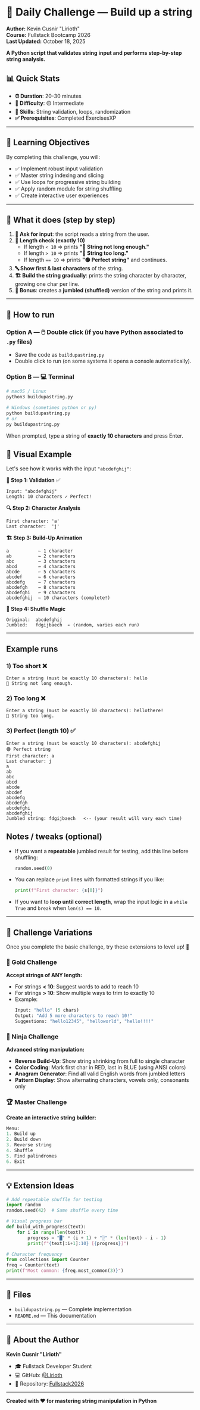 # 💪 Daily Challenge — Build up a string

**Author:** Kevin Cusnir "Lirioth"  
**Course:** Fullstack Bootcamp 2026  
**Last Updated:** October 18, 2025

**A Python script that validates string input and performs step-by-step string analysis.**

## 📊 Quick Stats
- **⏰ Duration**: 20-30 minutes
- **🎯 Difficulty**: 🟡 Intermediate
- **📝 Skills**: String validation, loops, randomization
- **✅ Prerequisites**: Completed ExercisesXP

---

## 🎯 Learning Objectives

By completing this challenge, you will:
- ✅ Implement robust input validation
- ✅ Master string indexing and slicing
- ✅ Use loops for progressive string building
- ✅ Apply random module for string shuffling
- ✅ Create interactive user experiences

---

## 🔄 What it does (step by step)
1. **📝 Ask for input**: the script reads a string from the user.
2. **📏 Length check (exactly 10)**  
   - If length `< 10` ⇒ prints **"🔴 String not long enough."**  
   - If length `> 10` ⇒ prints **"🔴 String too long."**  
   - If length `== 10` ⇒ prints **"🟢 Perfect string"** and continues.
3. **🔤 Show first & last characters** of the string.
4. **🏗️ Build the string gradually**: prints the string character by character, growing one char per line.
5. **🎲 Bonus**: creates a **jumbled (shuffled)** version of the string and prints it.

---

## 🚀 How to run
### Option A — 🖱️ Double click (if you have Python associated to `.py` files)
- Save the code as `buildupastring.py`
- Double click to run (on some systems it opens a console automatically).

### Option B — 💻 Terminal
```bash
# macOS / Linux
python3 buildupastring.py

# Windows (sometimes python or py)
python buildupastring.py
# or
py buildupastring.py
```

When prompted, type a string of **exactly 10 characters** and press Enter.

## 🎨 Visual Example

Let's see how it works with the input `"abcdefghij"`:

**📏 Step 1: Validation** ✅
```
Input: "abcdefghij"
Length: 10 characters ✓ Perfect!
```

**🔍 Step 2: Character Analysis**
```
First character: 'a'
Last character:  'j'
```

**🏗️ Step 3: Build-Up Animation**
```
a           ← 1 character
ab          ← 2 characters
abc         ← 3 characters
abcd        ← 4 characters
abcde       ← 5 characters
abcdef      ← 6 characters
abcdefg     ← 7 characters
abcdefgh    ← 8 characters
abcdefghi   ← 9 characters
abcdefghij  ← 10 characters (complete!)
```

**🎲 Step 4: Shuffle Magic**
```
Original:  abcdefghij
Jumbled:   fdgijbaech  ← (random, varies each run)
```

---

## Example runs

### 1) Too short ❌
```
Enter a string (must be exactly 10 characters): hello
🔴 String not long enough.
```

### 2) Too long ❌
```
Enter a string (must be exactly 10 characters): hellothere!
🔴 String too long.
```

### 3) Perfect (length 10) ✅
```
Enter a string (must be exactly 10 characters): abcdefghij
🟢 Perfect string
First character: a
Last character: j
a
ab
abc
abcd
abcde
abcdef
abcdefg
abcdefgh
abcdefghi
abcdefghij
Jumbled string: fdgijbaech   <-- (your result will vary each time)
```

## Notes / tweaks (optional)
- If you want a **repeatable** jumbled result for testing, add this line before shuffling:
  ```python
  random.seed(0)
  ```
- You can replace `print` lines with formatted strings if you like:
  ```python
  print(f"First character: {s[0]}")
  ```
- If you want to **loop until correct length**, wrap the input logic in a `while True` and `break` when `len(s) == 10`.

---

## 🚀 Challenge Variations

Once you complete the basic challenge, try these extensions to level up! 🎯

### 🥈 Gold Challenge
**Accept strings of ANY length:**
- For strings **< 10**: Suggest words to add to reach 10
- For strings **> 10**: Show multiple ways to trim to exactly 10
- Example:
  ```python
  Input: "hello" (5 chars)
  Output: "Add 5 more characters to reach 10!"
  Suggestions: "hello12345", "helloworld", "hello!!!!"
  ```

### 🥇 Ninja Challenge
**Advanced string manipulation:**
- **Reverse Build-Up**: Show string shrinking from full to single character
- **Color Coding**: Mark first char in RED, last in BLUE (using ANSI colors)
- **Anagram Generator**: Find all valid English words from jumbled letters
- **Pattern Display**: Show alternating characters, vowels only, consonants only

### 🏆 Master Challenge
**Create an interactive string builder:**
```python
Menu:
1. Build up
2. Build down
3. Reverse string
4. Shuffle
5. Find palindromes
6. Exit
```

---

## 💡 Extension Ideas

```python
# Add repeatable shuffle for testing
import random
random.seed(42)  # Same shuffle every time

# Visual progress bar
def build_with_progress(text):
    for i in range(len(text)):
        progress = "█" * (i + 1) + "░" * (len(text) - i - 1)
        print(f"{text[:i+1]:10} [{progress}]")

# Character frequency
from collections import Counter
freq = Counter(text)
print(f"Most common: {freq.most_common(3)}")
```

---

## 📁 Files
- `buildupastring.py` — Complete implementation
- `README.md` — This documentation

---

## 👤 About the Author

**Kevin Cusnir "Lirioth"**  
- 🎓 Fullstack Developer Student  
- 💻 GitHub: [@Lirioth](https://github.com/Lirioth)  
- 📧 Repository: [Fullstack2026](https://github.com/Lirioth/Fullstack2026)

---

**Created with ❤️ for mastering string manipulation in Python**
